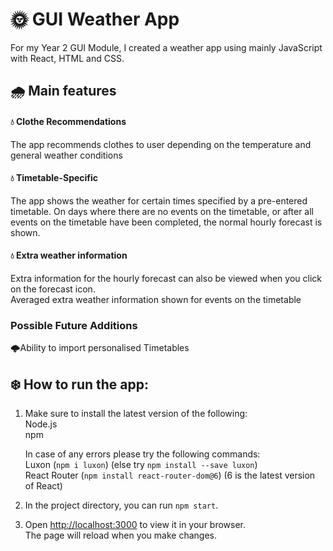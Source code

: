 # 🌞 GUI Weather App

For my Year 2 GUI Module, I created a weather app using mainly JavaScript with React, HTML and CSS.


## 🌧️ Main features

#### 💧 Clothe Recommendations
The app recommends clothes to user depending on the temperature and general weather conditions

#### 💧 Timetable-Specific
The app shows the weather for certain times specified by a pre-entered timetable. On days where there are no events on the timetable, or after all events on the timetable have been completed, the normal hourly forecast is shown. 

#### 💧 Extra weather information
Extra information for the hourly forecast can also be viewed when you click on the forecast icon.\
Averaged extra weather information shown for events on the timetable

### Possible Future Additions
🌩️Ability to import personalised Timetables



## ❄️ How to run the app:

1. Make sure to install the latest version of the following:\
   Node.js\
   npm
   
   In case of any errors please try the following commands:\
   Luxon (`npm i luxon`) (else try `npm install --save luxon`)\
   React Router (`npm install react-router-dom@6`) (6 is the latest version of React)
   
2. In the project directory, you can run `npm start`.

3. Open [http://localhost:3000](http://localhost:3000) to view it in your browser.\
The page will reload when you make changes.
